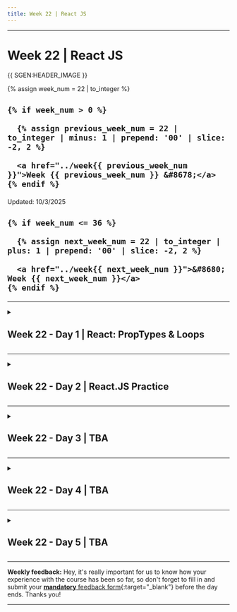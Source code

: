 ```yaml
---
title: Week 22 | React JS
---
```


<hr class="mb-0">

<h1 id="{{ Week 22-React JS | slugify }}">
  <span class="week-prefix">Week 22 |</span> React JS
</h1>

{{ SGEN:HEADER_IMAGE }}

<div class="week-controls">

  {% assign week_num = 22 | to_integer %}

  <h2 class="week-controls__previous_week">

    {% if week_num > 0 %}

      {% assign previous_week_num = 22 | to_integer | minus: 1 | prepend: '00' | slice: -2, 2 %}

      <a href="../week{{ previous_week_num }}">Week {{ previous_week_num }} &#8678;</a>
    {% endif %}

  </h2>

  <span>Updated: 10/3/2025</span>

  <h2 class="week-controls__next_week">

    {% if week_num <= 36 %}

      {% assign next_week_num = 22 | to_integer | plus: 1 | prepend: '00' | slice: -2, 2 %}

      <a href="../week{{ next_week_num }}">&#8680; Week {{ next_week_num }}</a>
    {% endif %}

  </h2>

</div>

---

<!-- Week 22 - Day 1 | React: PropTypes & Loops -->
<details markdown="1">
  <summary>
    <h2>
      <span class="summary-day">Week 22 - Day 1</span> | React: PropTypes & Loops</h2>
  </summary>

### Schedule

  - **Watch the lectures**
  - **Study the suggested material**
  - **Practice on the topics and share your questions**

### Study Plan

  Your instructor will share the video lectures with you. Here are the topics covered:

  - **Part 1:** Video highlights (thanks to Aris Giotis ❤️):
    - `npm install` and npm packages 03:03
    - Lazy loading for `imports` 05:17
    - Importing local files 08:26
    - Importing npm packages 09:21
    - The `package.json` file: 10:44
    - The `npm init -y` command: 12:15
    - The `node_modules` folder: 15:47
    - The `npm install -g` command: 17:57
    - About dependencies: 25:15
    - CSS import: 30:32
    - Question: .gitignore file: 35:11
    - `node_modules` is a local thing: 35:45
    - Inject 2 React apps to the same codebase: 37:25

  - **Part 2:** Video highlights (thanks to Aris Giotis ❤️):
    - 3rd party package: tailwind CSS: 00:11
    - Importing Tailwind via CDN: 06:11
    - Importing Tailwind via `npx tailwindcss init -p`: 17:54
    - Exercise: 56:33

  You can find the lecture code [here](https://github.com/in-tech-gration/WDX-180/tree/main/curriculum/week22/assets/day01/code){:target="_blank"}

  **Lecture Notes & Questions:**

  - **Questions**  
    - What does the **-p** flag in **npx tailwindcss init --help** do?  
      - Instead of relying on ChatGPT, you can check the tool’s own documentation: running **npx tailwindcss init --help** produces the following help info: **-p, --postcss => Initialize a `postcss.config.js` file**  
    - `<span onClick={()=> activateVideo()}></span> vs <span onClick={activateVideo}></span>`  

  - **Resources**
    - [VSCode HTML to JSX Extension](https://marketplace.visualstudio.com/items?itemName=riazxrazor.html-to-jsx){:target="_blank"}  
    - Try the [UUID package](https://www.npmjs.com/package/uuid){:target="_blank"} for creating unique IDs  
    - Popular CSS libraries:  
      - Bootstrap  
      - Tailwind  
        - Install Tailwind in a React Vite app: [https://tailwindcss.com/docs/guides/vite](https://tailwindcss.com/docs/guides/vite){:target="_blank"}  
    - [Convert JSX to JavaScript](https://infoheap.com/online-react-jsx-to-javascript/){:target="_blank"}  
    - **PropTypes**:   
      - [Example from the old docs](https://legacy.reactjs.org/docs/typechecking-with-proptypes.html){:target="_blank"} / [prop-types package](https://www.npmjs.com/package/prop-types){:target="_blank"}  
      - The new docs recommend that you prefer TypeScript instead of PropTypes for type checking, but sometimes you might not want to use TS, so PropTypes is a good alternative  
    - **SPA: Single Page Application**  
      - One HTML file (to rule them all), and a React app running on this HTML page, which can have thousands of virtual pages.  
    - **JS: Importing Modules** (JS files)  
      - **CommonJS** syntax: `module.exports = ...`, `require("./lib.js")`  
      - **JS Modules**: `export`, `import` (*lazy loading version of import)  
        - Lazy loading aka load-on-demand  
      - A) `import Component from "./path/subfolder/localfile.js"` (local imports)  
      - b) `import React from "react"` (npm package <= npm install)  
      - Creating a `package.json` (recipe), `dependencies` (ingredients)  
      - Quickly create a basic `package.json`, using the `npm init -y`  
        - Start installing module/packages  
        - `npm install colors` => downloads the package and stores it in the ingredients folder, aka `node_modules`  
      - `npm install -g colors` => download the package in the global `node_modules` => Downloaded to `node_modules/colors`  
      - **The `node_modules` is a local thing. You should NEVER upload it anywhere**, `GitHub`, `npmjs`, `server`. You share dependencies (node_modules) through the `package.json`. When `npm install` is run, it reads the `package.json` and downloads all the `dependencies` and `devDependencies`.  
    - 🤓[**Developer’s Lorem Ipsum generator**](https://developer-ipsum.netlify.app/){:target="_blank"}

  - **Study / Practice**

    - [Read all about rendering lists](https://react.dev/learn/rendering-lists#rules-of-keys){:target="_blank"} in React and **what to watch out** for  
    - When colors play an important part in your app, take into consideration color deficiencies (A11y 101)  
    - **Try installing Bootstrap on a Vite React project**  
    - **Why not supplying PropTypes for BlogPost?**

<!-- Summary -->

### Exercises

  - Complete the `Twitter React Coding Challenge`
    - **Convert this [HTML app](https://github.com/in-tech-gration/WDX-180/blob/main/curriculum/week22/assets/day01/exercises/Twitter.Clone.html){:target="_blank"} into a React (Twitter clone)**  
      - **Extra step, loop over and display the ‘Who to follow’ and ‘trends’ section**

  **IMPORTANT:** Make sure to complete all the tasks found in the **daily Progress Sheet** and update the sheet accordingly. Once you've updated the sheet, don't forget to `commit` and `push`. The progress draft sheet for this day is: **/user/week22/progress/progress.draft.w22.d01.csv**

  You should **NEVER** update the `draft` sheets directly, but rather work on a copy of them according to the instructions [found here](../week01/resources/PROGRESS-WORKFLOW.md).


<!-- Extra Resources -->

<!-- Sources and Attributions -->
  
</details>

<hr class="mt-1">

<!-- Week 22 - Day 2 | React.JS Practice -->
<details markdown="1">
  <summary>
    <h2>
      <span class="summary-day">Week 22 - Day 2</span> | React.JS Practice</h2>
  </summary>

### Schedule

  - **Study the suggested material**
  - **Practice on the topics and share your questions**

### Study Plan

  Here's the recommended plan for today: move straight to the [Exercises](#exercises) section below and start practicing your React skills!

<!-- Summary -->

### Exercises

  - Start a React Vite project from scratch and connect it to a GitHub repository.
  - Enable Tailwind by following the guide here: [https://tailwindcss.com/docs/guides/vite](https://tailwindcss.com/docs/guides/vite){:target="_blank"}
  - Install the [handy VSCode extension](https://marketplace.visualstudio.com/items?itemName=riazxrazor.html-to-jsx){:target="_blank"} that converts copy-pasted HTML to JSX
  - Install [prop-types package](https://www.npmjs.com/package/prop-types){:target="_blank"}
  - Start moving the code from the [Twitter HTML clone](https://raw.githubusercontent.com/in-tech-gration/WDX-180/refs/heads/main/curriculum/week22/assets/day01/exercises/Twitter.Clone.html){:target="_blank"} to your JSX app.

  - Bonus points: 
    - Each Tweet should not be repeated. There should be a `<Tweet />` Component that you will loop over (create an Array of tweet objects and use that).
    - Ideally, you should have a strict check on the PropTypes of the `<Tweet />` component
    - Each Trend should ideally be a single Component (with its own `propTypes`) that repeats based on a loop
    - Each Follower should ideally be a single Component (with its own `propTypes`) that repeats based on a loop

  **IMPORTANT:** Make sure to complete all the tasks found in the **daily Progress Sheet** and update the sheet accordingly. Once you've updated the sheet, don't forget to `commit` and `push`. The progress draft sheet for this day is: **/user/week22/progress/progress.draft.w22.d02.csv**

  You should **NEVER** update the `draft` sheets directly, but rather work on a copy of them according to the instructions [found here](../week01/resources/PROGRESS-WORKFLOW.md).


<!-- Extra Resources -->

<!-- Sources and Attributions -->
  
</details>

<hr class="mt-1">

<!-- Week 22 - Day 3 | TBA -->
<details markdown="1">
  <summary>
    <h2>
      <span class="summary-day">Week 22 - Day 3</span> | TBA</h2>
  </summary>

### Schedule

  - **Watch the lectures**
  - **Study the suggested material**
  - **Practice on the topics and share your questions**

### Study Plan

  Your instructor will share the video lectures with you. Here are the topics covered:

  - **Part 1:** 
  - **Part 2:**

  You can find the lecture code [here](){:target="_blank"}

  **Lecture Notes & Questions:**

  **References & Resources:**

<!-- Summary -->

<!-- Exercises -->

### Extra Resources

  ---



  _Photo by []()_


<!-- Sources and Attributions -->
  
</details>

<hr class="mt-1">

<!-- Week 22 - Day 4 | TBA -->
<details markdown="1">
  <summary>
    <h2>
      <span class="summary-day">Week 22 - Day 4</span> | TBA</h2>
  </summary>

### Schedule

  - **Study the suggested material**
  - **Practice on the topics and share your questions**

<!-- Study Plan -->

<!-- Summary -->

<!-- Exercises -->

<!-- Extra Resources -->

<!-- Sources and Attributions -->
  
</details>

<hr class="mt-1">

<!-- Week 22 - Day 5 | TBA -->
<details markdown="1">
  <summary>
    <h2>
      <span class="summary-day">Week 22 - Day 5</span> | TBA</h2>
  </summary>

### Schedule

  - **Watch the lectures**
  - **Study the suggested material**
  - **Practice on the topics and share your questions**

### Study Plan

  Your instructor will share the video lectures with you. Here are the topics covered:

  - **Part 1:** 
  - **Part 2:**

  You can find the lecture code [here](){:target="_blank"}

  **Lecture Notes & Questions:**

  **References & Resources:**

<!-- Summary -->

<!-- Exercises -->

### Extra Resources

  ---



  _Photo by []()_


<!-- Sources and Attributions -->
  
</details>


<hr class="mt-1">

**Weekly feedback:** Hey, it's really important for us to know how your experience with the course has been so far, so don't forget to fill in and submit your [**mandatory** feedback form](https://forms.gle/S6Zg3bbS2uuwsSZF9){:target="_blank"} before the day ends. Thanks you!



---

<!-- COMMENTS: -->
<script src="https://utteranc.es/client.js"
  repo="in-tech-gration/WDX-180"
  issue-term="pathname"
  theme="github-dark"
  crossorigin="anonymous"
  async>
</script>